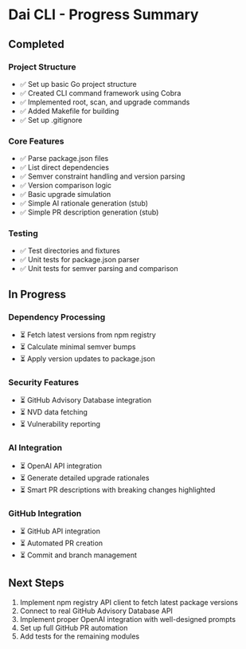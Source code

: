 # Dai CLI - Progress Summary

## Completed

### Project Structure
- ✅ Set up basic Go project structure
- ✅ Created CLI command framework using Cobra
- ✅ Implemented root, scan, and upgrade commands
- ✅ Added Makefile for building
- ✅ Set up .gitignore

### Core Features
- ✅ Parse package.json files
- ✅ List direct dependencies
- ✅ Semver constraint handling and version parsing
- ✅ Version comparison logic
- ✅ Basic upgrade simulation
- ✅ Simple AI rationale generation (stub)
- ✅ Simple PR description generation (stub)

### Testing
- ✅ Test directories and fixtures
- ✅ Unit tests for package.json parser
- ✅ Unit tests for semver parsing and comparison

## In Progress

### Dependency Processing
- ⏳ Fetch latest versions from npm registry
- ⏳ Calculate minimal semver bumps
- ⏳ Apply version updates to package.json

### Security Features
- ⏳ GitHub Advisory Database integration
- ⏳ NVD data fetching
- ⏳ Vulnerability reporting

### AI Integration
- ⏳ OpenAI API integration
- ⏳ Generate detailed upgrade rationales
- ⏳ Smart PR descriptions with breaking changes highlighted

### GitHub Integration
- ⏳ GitHub API integration
- ⏳ Automated PR creation
- ⏳ Commit and branch management

## Next Steps

1. Implement npm registry API client to fetch latest package versions
2. Connect to real GitHub Advisory Database API
3. Implement proper OpenAI integration with well-designed prompts
4. Set up full GitHub PR automation 
5. Add tests for the remaining modules 